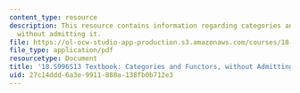 ```yaml
---
content_type: resource
description: This resource contains information regarding categories and functors,
  without admitting it.
file: https://ol-ocw-studio-app-production.s3.amazonaws.com/courses/18-s996-category-theory-for-scientists-spring-2013/27c14ddd6a3e9911888a138fb0b712e3_MIT18_S996S13_chapter3.pdf
file_type: application/pdf
resourcetype: Document
title: '18.S996S13 Textbook: Categories and Functors, without Admitting it'
uid: 27c14ddd-6a3e-9911-888a-138fb0b712e3
---
```

